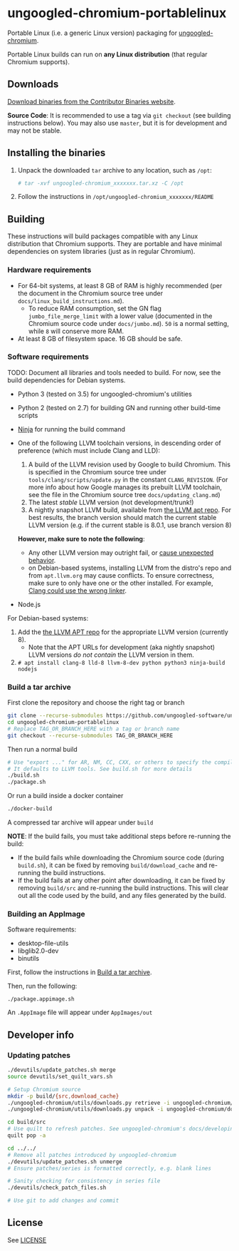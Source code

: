 # ungoogled-chromium-portablelinux

Portable Linux (i.e. a generic Linux version) packaging for [ungoogled-chromium](//github.com/Eloston/ungoogled-chromium).

Portable Linux builds can run on **any Linux distribution** (that regular Chromium supports).

## Downloads

[Download binaries from the Contributor Binaries website](//ungoogled-software.github.io/ungoogled-chromium-binaries/).

**Source Code**: It is recommended to use a tag via `git checkout` (see building instructions below). You may also use `master`, but it is for development and may not be stable.

## Installing the binaries

1. Unpack the downloaded `tar` archive to any location, such as `/opt`:
    ```sh
    # tar -xvf ungoogled-chromium_xxxxxxx.tar.xz -C /opt
    ```
2. Follow the instructions in `/opt/ungoogled-chromium_xxxxxxx/README`

## Building

These instructions will build packages compatible with any Linux distribution that Chromium supports. They are portable and have minimal dependencies on system libraries (just as in regular Chromium).

### Hardware requirements

* For 64-bit systems, at least 8 GB of RAM is highly recommended (per the document in the Chromium source tree under `docs/linux_build_instructions.md`).
    * To reduce RAM consumption, set the GN flag `jumbo_file_merge_limit` with a lower value (documented in the Chromium source code under `docs/jumbo.md`). `50` is a normal setting, while `8` will conserve more RAM.
* At least 8 GB of filesystem space. 16 GB should be safe.

### Software requirements

TODO: Document all libraries and tools needed to build. For now, see the build dependencies for Debian systems.

* Python 3 (tested on 3.5) for ungoogled-chromium's utilities
* Python 2 (tested on 2.7) for building GN and running other build-time scripts
* [Ninja](//ninja-build.org/) for running the build command
* One of the following LLVM toolchain versions, in descending order of preference (which must include Clang and LLD):
    1. A build of the LLVM revision used by Google to build Chromium. This is specified in the Chromium source tree under `tools/clang/scripts/update.py` in the constant `CLANG_REVISION`. (For more info about how Google manages its prebuilt LLVM toolchain, see the file in the Chromium source tree `docs/updating_clang.md`)
    2. The latest *stable* LLVM version (not development/trunk!)
    3. A nightly snapshot LLVM build, available from [the LLVM apt repo](//apt.llvm.org). For best results, the branch version should match the current stable LLVM version (e.g. if the current stable is 8.0.1, use branch version 8)

    **However, make sure to note the following**:

    * Any other LLVM version may outright fail, or [cause unexpected behavior](//github.com/Eloston/ungoogled-chromium/issues/586).
    * on Debian-based systems, installing LLVM from the distro's repo and from `apt.llvm.org` may cause conflicts. To ensure correctness, make sure to only have one or the other installed. For example, [Clang could use the wrong linker](https://github.com/ungoogled-software/ungoogled-chromium-portablelinux/issues/21).
* Node.js

For Debian-based systems:

1. Add the [the LLVM APT repo](//apt.llvm.org/) for the appropriate LLVM version (currently 8).
    * Note that the APT URLs for development (aka nightly snapshot) LLVM versions *do not contain* the LLVM version in them.
2. `# apt install clang-8 lld-8 llvm-8-dev python python3 ninja-build nodejs`

### Build a tar archive

First clone the repository and choose the right tag or branch

```sh
git clone --recurse-submodules https://github.com/ungoogled-software/ungoogled-chromium-portablelinux.git
cd ungoogled-chromium-portablelinux
# Replace TAG_OR_BRANCH_HERE with a tag or branch name
git checkout --recurse-submodules TAG_OR_BRANCH_HERE
```

Then run a normal build

```sh
# Use "export ..." for AR, NM, CC, CXX, or others to specify the compiler to use
# It defaults to LLVM tools. See build.sh for more details
./build.sh
./package.sh
```

Or run a build inside a docker container

```sh
./docker-build
```

A compressed tar archive will appear under `build`

**NOTE**: If the build fails, you must take additional steps before re-running the build:

* If the build fails while downloading the Chromium source code (during `build.sh`), it can be fixed by removing `build/download_cache` and re-running the build instructions.
* If the build fails at any other point after downloading, it can be fixed by removing `build/src` and re-running the build instructions. This will clear out all the code used by the build, and any files generated by the build.

### Building an AppImage

Software requirements:

* desktop-file-utils
* libglib2.0-dev
* binutils

First, follow the instructions in [Build a tar archive](#build-a-tar-archive).

Then, run the following:

```
./package.appimage.sh
```

An `.AppImage` file will appear under `AppImages/out`

## Developer info

### Updating patches

```sh
./devutils/update_patches.sh merge
source devutils/set_quilt_vars.sh

# Setup Chromium source
mkdir -p build/{src,download_cache}
./ungoogled-chromium/utils/downloads.py retrieve -i ungoogled-chromium/downloads.ini -c build/download_cache
./ungoogled-chromium/utils/downloads.py unpack -i ungoogled-chromium/downloads.ini -c build/download_cache build/src

cd build/src
# Use quilt to refresh patches. See ungoogled-chromium's docs/developing.md section "Updating patches" for more details
quilt pop -a

cd ../../
# Remove all patches introduced by ungoogled-chromium
./devutils/update_patches.sh unmerge
# Ensure patches/series is formatted correctly, e.g. blank lines

# Sanity checking for consistency in series file
./devutils/check_patch_files.sh

# Use git to add changes and commit
```

## License

See [LICENSE](LICENSE)

